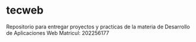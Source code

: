 # tecweb
Repositorio para entregar proyectos y practicas de la materia de Desarrollo de Aplicaciones Web
Matricul: 202256177